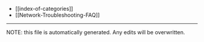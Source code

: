 * [[index-of-categories]]
* [[Network-Troubleshooting-FAQ]]


*****
NOTE: this file is automatically generated. Any edits will be overwritten.
